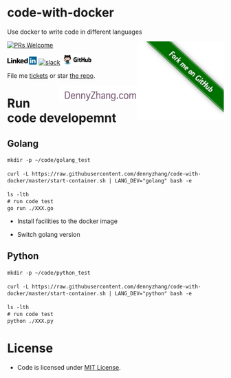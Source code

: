 # code-with-docker
Use docker to write code in different languages

<a href="https://github.com/DennyZhang?tab=followers"><img align="right" width="200" height="183" src="https://raw.githubusercontent.com/USDevOps/mywechat-slack-group/master/images/fork_github.png" /></a>

[![PRs Welcome](https://img.shields.io/badge/PRs-welcome-brightgreen.svg)](http://makeapullrequest.com)

[![LinkedIn](https://raw.githubusercontent.com/USDevOps/mywechat-slack-group/master/images/linkedin_icon.png)](https://www.linkedin.com/in/dennyzhang001) <a href="https://www.dennyzhang.com/slack" target="_blank" rel="nofollow"><img src="http://slack.dennyzhang.com/badge.svg" alt="slack"/></a> [![Github](https://raw.githubusercontent.com/USDevOps/mywechat-slack-group/master/images/github.png)](https://github.com/DennyZhang)

File me [tickets](https://github.com/DennyZhang/code-with-docker/issues) or star [the repo](https://github.com/DennyZhang/code-with-docker).

<a href="https://www.dennyzhang.com"><img align="right" width="185" height="37" src="https://raw.githubusercontent.com/USDevOps/mywechat-slack-group/master/images/dns_small.png"></a>

# Run code developemnt

## Golang

```
mkdir -p ~/code/golang_test

curl -L https://raw.githubusercontent.com/dennyzhang/code-with-docker/master/start-container.sh | LANG_DEV="golang" bash -e

ls -lth
# run code test
go run ./XXX.go
```

- Install facilities to the docker image

- Switch golang version

## Python
```
mkdir -p ~/code/python_test

curl -L https://raw.githubusercontent.com/dennyzhang/code-with-docker/master/start-container.sh | LANG_DEV="python" bash -e

ls -lth
# run code test
python ./XXX.py
```

# License
- Code is licensed under [MIT License](https://www.dennyzhang.com/wp-content/mit_license.txt).
